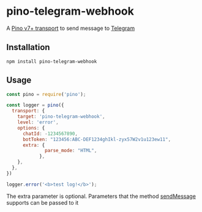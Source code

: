 # pino-telegram-webhook

A [Pino v7+ transport](https://getpino.io/#/docs/transports?id=v7-transports) to send message to [Telegram](https://telegram.org/)

## Installation

```
npm install pino-telegram-webhook
```

## Usage

```js
const pino = require('pino');

const logger = pino({
  transport: {
    target: 'pino-telegram-webhook',
    level: 'error',
    options: {
      chatId: -1234567890,
      botToken: "123456:ABC-DEF1234ghIkl-zyx57W2v1u123ew11",
      extra: {
              parse_mode: "HTML",
            },
    },
  },
})

logger.error('<b>test log!</b>');
```

The extra parameter is optional. Parameters that the method [sendMessage](https://core.telegram.org/bots/api#sendmessage) supports can be passed to it
